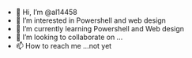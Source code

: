 - 👋 Hi, I’m @al14458
- 👀 I’m interested in Powershell and web design
- 🌱 I’m currently learning Powershell and Web design
- 💞️ I’m looking to collaborate on ...
- 📫 How to reach me ...not yet

<!---
al14458/al14458 is a ✨ special ✨ repository because its `README.md` (this file) appears on your GitHub profile.
You can click the Preview link to take a look at your changes.
--->
